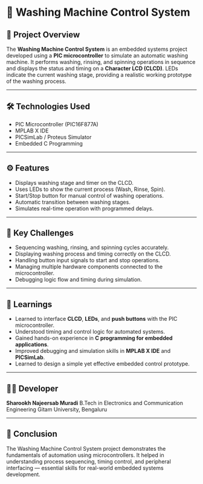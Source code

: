 # 🧺 Washing Machine Control System

## 📘 Project Overview

The **Washing Machine Control System** is an embedded systems project developed using a **PIC microcontroller** to simulate an automatic washing machine.
It performs washing, rinsing, and spinning operations in sequence and displays the status and timing on a **Character LCD (CLCD)**. LEDs indicate the current washing stage, providing a realistic working prototype of the washing process.

---

## 🛠️ Technologies Used

* PIC Microcontroller (PIC16F877A)
* MPLAB X IDE
* PICSimLab / Proteus Simulator
* Embedded C Programming

---

## ⚙️ Features

* Displays washing stage and timer on the CLCD.
* Uses LEDs to show the current process (Wash, Rinse, Spin).
* Start/Stop button for manual control of washing operations.
* Automatic transition between washing stages.
* Simulates real-time operation with programmed delays.

---

## 🚧 Key Challenges

* Sequencing washing, rinsing, and spinning cycles accurately.
* Displaying washing process and timing correctly on the CLCD.
* Handling button input signals to start and stop operations.
* Managing multiple hardware components connected to the microcontroller.
* Debugging logic flow and timing during simulation.

---

## 🎯 Learnings

* Learned to interface **CLCD**, **LEDs**, and **push buttons** with the PIC microcontroller.
* Understood timing and control logic for automated systems.
* Gained hands-on experience in **C programming for embedded applications**.
* Improved debugging and simulation skills in **MPLAB X IDE** and **PICSimLab**.
* Learned to design a simple yet effective embedded control prototype.

---

## 👨‍💻 Developer

**Sharookh Najeersab Muradi**
B.Tech in Electronics and Communication Engineering
Gitam University, Bengaluru

---

## 🧠 Conclusion

The Washing Machine Control System project demonstrates the fundamentals of automation using microcontrollers.
It helped in understanding process sequencing, timing control, and peripheral interfacing — essential skills for real-world embedded systems development.
